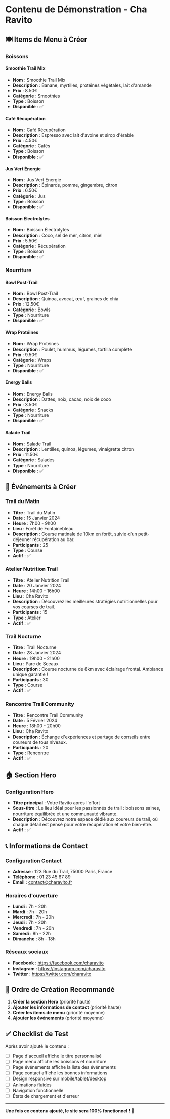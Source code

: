 # Contenu de Démonstration - Cha Ravito

## 🍽️ Items de Menu à Créer

### Boissons

#### Smoothie Trail Mix
- **Nom** : Smoothie Trail Mix
- **Description** : Banane, myrtilles, protéines végétales, lait d'amande
- **Prix** : 8.50€
- **Catégorie** : Smoothies
- **Type** : Boisson
- **Disponible** : ✅

#### Café Récupération
- **Nom** : Café Récupération
- **Description** : Espresso avec lait d'avoine et sirop d'érable
- **Prix** : 4.50€
- **Catégorie** : Cafés
- **Type** : Boisson
- **Disponible** : ✅

#### Jus Vert Énergie
- **Nom** : Jus Vert Énergie
- **Description** : Épinards, pomme, gingembre, citron
- **Prix** : 6.50€
- **Catégorie** : Jus
- **Type** : Boisson
- **Disponible** : ✅

#### Boisson Électrolytes
- **Nom** : Boisson Électrolytes
- **Description** : Coco, sel de mer, citron, miel
- **Prix** : 5.50€
- **Catégorie** : Récupération
- **Type** : Boisson
- **Disponible** : ✅

### Nourriture

#### Bowl Post-Trail
- **Nom** : Bowl Post-Trail
- **Description** : Quinoa, avocat, œuf, graines de chia
- **Prix** : 12.50€
- **Catégorie** : Bowls
- **Type** : Nourriture
- **Disponible** : ✅

#### Wrap Protéines
- **Nom** : Wrap Protéines
- **Description** : Poulet, hummus, légumes, tortilla complète
- **Prix** : 9.50€
- **Catégorie** : Wraps
- **Type** : Nourriture
- **Disponible** : ✅

#### Energy Balls
- **Nom** : Energy Balls
- **Description** : Dattes, noix, cacao, noix de coco
- **Prix** : 3.50€
- **Catégorie** : Snacks
- **Type** : Nourriture
- **Disponible** : ✅

#### Salade Trail
- **Nom** : Salade Trail
- **Description** : Lentilles, quinoa, légumes, vinaigrette citron
- **Prix** : 11.50€
- **Catégorie** : Salades
- **Type** : Nourriture
- **Disponible** : ✅

## 📅 Événements à Créer

### Trail du Matin
- **Titre** : Trail du Matin
- **Date** : 15 Janvier 2024
- **Heure** : 7h00 - 9h00
- **Lieu** : Forêt de Fontainebleau
- **Description** : Course matinale de 10km en forêt, suivie d'un petit-déjeuner récupération au bar.
- **Participants** : 25
- **Type** : Course
- **Actif** : ✅

### Atelier Nutrition Trail
- **Titre** : Atelier Nutrition Trail
- **Date** : 20 Janvier 2024
- **Heure** : 14h00 - 16h00
- **Lieu** : Cha Ravito
- **Description** : Découvrez les meilleures stratégies nutritionnelles pour vos courses de trail.
- **Participants** : 15
- **Type** : Atelier
- **Actif** : ✅

### Trail Nocturne
- **Titre** : Trail Nocturne
- **Date** : 28 Janvier 2024
- **Heure** : 19h00 - 21h00
- **Lieu** : Parc de Sceaux
- **Description** : Course nocturne de 8km avec éclairage frontal. Ambiance unique garantie !
- **Participants** : 30
- **Type** : Course
- **Actif** : ✅

### Rencontre Trail Community
- **Titre** : Rencontre Trail Community
- **Date** : 5 Février 2024
- **Heure** : 18h00 - 20h00
- **Lieu** : Cha Ravito
- **Description** : Échange d'expériences et partage de conseils entre coureurs de tous niveaux.
- **Participants** : 20
- **Type** : Rencontre
- **Actif** : ✅

## 🏠 Section Hero

### Configuration Hero
- **Titre principal** : Votre Ravito après l'effort
- **Sous-titre** : Le lieu idéal pour les passionnés de trail : boissons saines, nourriture équilibrée et une communauté vibrante.
- **Description** : Découvrez notre espace dédié aux coureurs de trail, où chaque détail est pensé pour votre récupération et votre bien-être.
- **Actif** : ✅

## 📞 Informations de Contact

### Configuration Contact
- **Adresse** : 123 Rue du Trail, 75000 Paris, France
- **Téléphone** : 01 23 45 67 89
- **Email** : contact@charavito.fr

### Horaires d'ouverture
- **Lundi** : 7h - 20h
- **Mardi** : 7h - 20h
- **Mercredi** : 7h - 20h
- **Jeudi** : 7h - 20h
- **Vendredi** : 7h - 20h
- **Samedi** : 8h - 22h
- **Dimanche** : 8h - 18h

### Réseaux sociaux
- **Facebook** : https://facebook.com/charavito
- **Instagram** : https://instagram.com/charavito
- **Twitter** : https://twitter.com/charavito

## 🎯 Ordre de Création Recommandé

1. **Créer la section Hero** (priorité haute)
2. **Ajouter les informations de contact** (priorité haute)
3. **Créer les items de menu** (priorité moyenne)
4. **Ajouter les événements** (priorité moyenne)

## ✅ Checklist de Test

Après avoir ajouté le contenu :

- [ ] Page d'accueil affiche le titre personnalisé
- [ ] Page menu affiche les boissons et nourriture
- [ ] Page événements affiche la liste des événements
- [ ] Page contact affiche les bonnes informations
- [ ] Design responsive sur mobile/tablet/desktop
- [ ] Animations fluides
- [ ] Navigation fonctionnelle
- [ ] États de chargement et d'erreur

---

**Une fois ce contenu ajouté, le site sera 100% fonctionnel !** 🚀 
